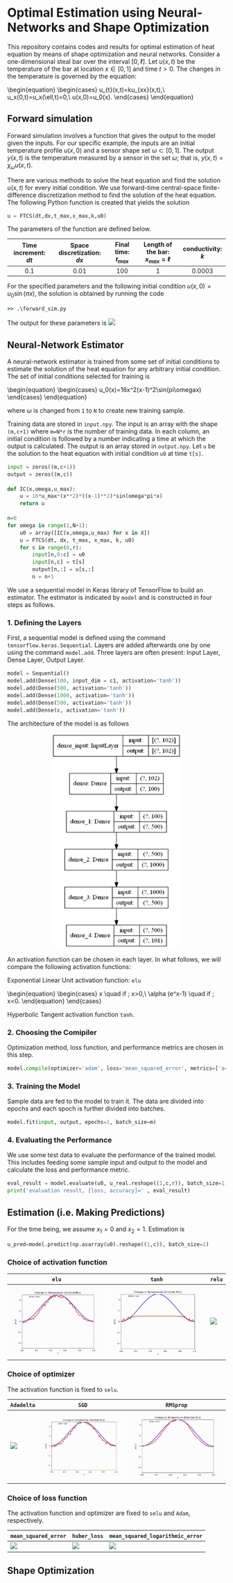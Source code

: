 # Optimal Estimation using Neural-Networks and Shape Optimization
This repository contains codes and results for optimal estimation of heat equation by means of shape optimization and neural networks. Consider a one-dimensional steal bar over the interval $[0,\ell]$. Let $u(x,t)$ be the temperature of the bar at location $x\in [0,1]$ and time $t>0$. The changes in the temperature is governed by the equation:


\begin{equation}
\begin{cases}
u_{t}(x,t)=ku_{xx}(x,t),\\
u_x(0,t)=u_x(\ell,t)=0,\\
u(x,0)=u_0(x).
\end{cases}
\end{equation}


## Forward simulation
Forward simulation involves a function that gives the output to the model given the inputs. For our specific example, the inputs are an initial temperature profile $u(x,0)$ and a sensor shape set $\omega\subset [0,1]$. The output $y(x,t)$ is the temperature measured by a sensor in the set $\omega$; that is, $y(x,t)=\chi_\omega u(x,t)$. 

 There are various methods to solve the heat equation and find the solution $u(x,t)$ for every initial condition. We use forward-time central-space finite-difference discretization method to find the solution of the heat equation. The following Python function is created that yields the solution


```python
u = FTCS(dt,dx,t_max,x_max,k,u0)
```


The parameters of the function are defined below.

|Time increment: $dt$|Space discretization: $dx$|Final time: $t_{max}$|Length of the bar: $x_{max}=\ell$|conductivity: $k$|
|:------------------:|:-----------------------:|:--------------:|:------------------------:|:--------------:|
|         0.1       |            0.01         |       100       |            1            |      0.0003     |

For the specified parameters and the following initial condition $u(x,0)=u_0\sin (\pi x)$, the solution is obtained by running the code

```cmd
>> .\forward_sim.py
```
The output for these parameters is 
![](gifs/forward-sim.gif)

## Neural-Network Estimator
A neural-network estimator is trained from some set of initial conditions to estimate the solution of the heat equation for any arbitrary initial condition. The set of initial conditions selected for training is

\begin{equation}
\begin{cases}
u_0(x)=16x^2(x-1)^2\sin(pi\omegax)
\end{cases}
\end{equation}

where $\omega$ is changed from `1` to `N` to create new training sample. 

Training data are stored in `input.npy`. The input is an array with the shape `(m,c+1)` where `m=N*r` is the number of training data. In each column, an initial condition is followed by a number indicating a time at which the output is calculated.  The output is an array stored in `output.npy`. Let `u` be the solution to the heat equation with initial condition `u0` at time `t[s]`.

```python
input = zeros((m,c+1))
output = zeros((m,c))

def IC(x,omega,u_max):
    u = 16*u_max*(x**2)*((x-1)**2)*sin(omega*pi*x)
    return u

n=0
for omega in range(1,N+1):
    u0 = array([IC(x,omega,u_max) for x in X])
    u = FTCS(dt, dx, t_max, x_max, k, u0)
    for s in range(0,r):
        input[n,0:c] = u0
        input[n,c] = t[s] 
        output[n,:] = u[s,:]
        n = n+1
```

We use a sequential model in Keras library of TensorFlow to build an estimator. The estimator is indicated by `model` and is constructed in four steps as follows. 

### 1. Defining the Layers
First, a sequential model is defined using the command `tensorflow.keras.Sequential`. Layers are added afterwards one by one using the command `model.add`. Three layers are often present: Input Layer, Dense Layer, Output Layer. 

```python
model = Sequential()
model.add(Dense(100, input_dim = c1, activation='tanh'))
model.add(Dense(500, activation='tanh'))
model.add(Dense(1000, activation='tanh'))
model.add(Dense(500, activation='tanh'))
model.add(Dense(c, activation='tanh'))
```
The architecture of the model is as follows

<p align="center">
<img src="figs/model-plot.png" alt="drawing" width="300"/>
</p>
An activation function can be chosen in each layer. In what follows, we will compare the following activation functions: 

Exponential Linear Unit activation function: `elu`

\begin{equation}
\begin{cases}
x   \quad if \; x>0,\\
\alpha (e^x-1) \quad if \; x<0.
\end{equation}
\end{cases}

Hyperbolic Tangent activation function `tanh`.

### 2. Choosing the Comipiler
Optimization method, loss function, and performance metrics are chosen in this step.
```python
model.compile(optimizer='adam', loss='mean_squared_error', metrics=['accuracy'])
```

### 3. Training the Model
Sample data are fed to the model to train it. The data are divided into epochs and each spoch is further divided into batches.

```python
model.fit(input, output, epochs=1, batch_size=m)
```


### 4. Evaluating the Performance
We use some test data to evaluate the performance of the trained model. This includes feeding some sample input and output to the model and calculate the loss and performance metric.

```python
eval_result = model.evaluate(u0, u_real.reshape((1,c,r)), batch_size=1)
print('evaluation result, [loss, accuracy]=' , eval_result)
```

## Estimation (i.e. Making Predictions)
For the time being, we assume $x_1=0$ and $x_2=1$. Estimation is

```python
u_pred=model.predict(np.asarray(u0).reshape((1,c)), batch_size=1)
```

### Choice of activation function
|`elu`|`tanh`|`relu`|
|-----|------|------|
|![](gifs/real-prediction-elu.gif)|![](gifs/real-prediction-tanh.gif)|![](gifs/real-prediction-relu.gifs)

### Choice of optimizer
The activation function is fixed to `selu`.

|`Adadelta`|`SGD`|`RMSprop`|
|-----|------|------|
|![](gifs/real-prediction-selu-Adadelta.gif)|![](gifs/real-prediction-selu-SGD.gif)|![](gifs/real-prediction-selu-RMSprop.gif)

### Choice of loss function
The activation function and optimizer are fixed to `selu` and `Adam`, respectively.

|`mean_squared_error`|`huber_loss`|`mean_squared_logarithmic_error`|
|-----|------|------|
|![](gifs/real-prediction-selu-Adam-mean_squared_error.gif)|![](gifs/real-prediction-selu-Adam-huber_loss.gif)|![](gifs/real-prediction-selu-Adam-mean_squared_logarithmic_error.gif)


## Shape Optimization
